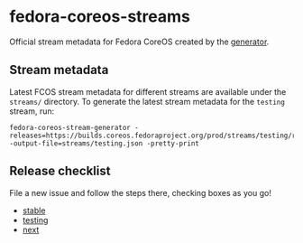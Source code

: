 # fedora-coreos-streams

Official stream metadata for Fedora CoreOS created by the
[generator](https://github.com/coreos/fedora-coreos-stream-generator/).

## Stream metadata

Latest FCOS stream metadata for different streams are available under the
`streams/` directory. To generate the latest stream metadata for the `testing`
stream, run:

```
fedora-coreos-stream-generator -releases=https://builds.coreos.fedoraproject.org/prod/streams/testing/releases.json -output-file=streams/testing.json -pretty-print
```

## Release checklist

File a new issue and follow the steps there, checking boxes as you go!

- [stable](https://github.com/coreos/fedora-coreos-streams/issues/new?labels=kind/release&template=stable.md)
- [testing](https://github.com/coreos/fedora-coreos-streams/issues/new?labels=kind/release&template=testing.md)
- [next](https://github.com/coreos/fedora-coreos-streams/issues/new?labels=kind/release&template=next.md)

